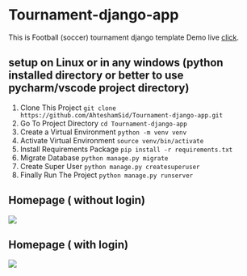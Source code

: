 # Tournament-django-app
This is Football (soccer) tournament django template
Demo live [click](http://brsfc.herokuapp.com/home/).
## setup on Linux or in any windows (python installed directory or better to use pycharm/vscode project directory)

1. Clone This Project `git clone https://github.com/AhteshamSid/Tournament-django-app.git`
2. Go To Project Directory `cd Tournament-django-app`
3. Create a Virtual Environment `python -m venv venv`
4. Activate Virtual Environment `source venv/bin/activate`
5. Install Requirements Package `pip install -r requirements.txt`
6. Migrate Database `python manage.py migrate`
7. Create Super User `python manage.py createsuperuser`
8. Finally Run The Project `python manage.py runserver`
## Homepage ( without login)
<img src="home.gif" >

## Homepage ( with login)
<img src="home1.gif" >
